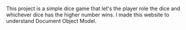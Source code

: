 This project is a simple dice game that let's the player role the dice and whichever dice has the higher number wins. I made this website to understand Document Object Model.
